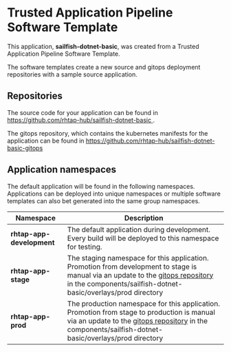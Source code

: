# Trusted Application Pipeline Software Template

This application, **sailfish-dotnet-basic**, was created from a Trusted Application Pipeline Software Template.

The software templates create a new source and gitops deployment repositories with a sample source application. 

## Repositories

The source code for your application can be found in [https://github.com/rhtap-hub/sailfish-dotnet-basic ](https://github.com/rhtap-hub/sailfish-dotnet-basic ).
 
The gitops repository, which contains the kubernetes manifests for the application can be found in 
[https://github.com/rhtap-hub/sailfish-dotnet-basic-gitops ](https://github.com/rhtap-hub/sailfish-dotnet-basic-gitops ) 

## Application namespaces 

The default application will be found in the following namespaces. Applications can be deployed into unique namespaces or multiple software templates can also bet generated into the same group namespaces.  

|  Namespace   |  Description   |  
| -------- | -------- |   
| **rhtap-app-development** | The default application during development. Every build will be deployed to this namespace for testing. | 
| **rhtap-app-stage** | The staging namespace for this application. Promotion from development to stage is manual via an update to the [gitops repository](https://github.com/rhtap-hub/sailfish-dotnet-basic-gitops ) in the components/sailfish-dotnet-basic/overlays/prod directory |  
| **rhtap-app-prod** | The production namespace for this application. Promotion from stage to production is manual via an update to the [gitops repository](https://github.com/rhtap-hub/sailfish-dotnet-basic-gitops ) in the components/sailfish-dotnet-basic/overlays/prod directory | 